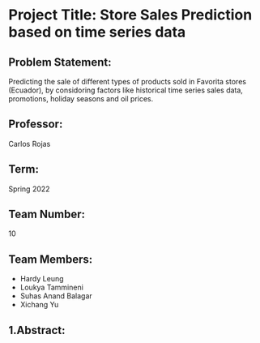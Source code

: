 # Project Title: Store Sales Prediction based on time series data
## Problem Statement:
Predicting the sale of different types of products sold in Favorita stores (Ecuador), by considoring factors like historical time series sales data, promotions, holiday seasons and oil prices.

## Professor: 
Carlos Rojas

## Term: 
Spring 2022

## Team Number: 
10

## Team Members:
- Hardy Leung 
- Loukya Tammineni
- Suhas Anand Balagar
- Xichang Yu

## 1.Abstract:
